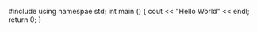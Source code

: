 #include <iostream>
using namespae std;
int main ()
  {
  cout << "Hello World" << endl;
  return 0;
  }
